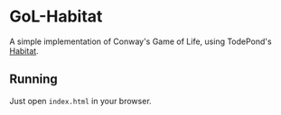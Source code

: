 # GoL-Habitat

A simple implementation of Conway's Game of Life, using TodePond's [Habitat](https://github.com/TodePond/Habitat).

## Running

Just open `index.html` in your browser.
